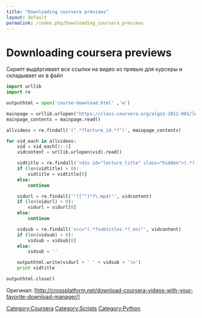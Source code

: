 ```yaml
---
title: "Downloading coursera previews"
layout: default
permalink: /index.php/Downloading_coursera_previews
---
```


# Downloading coursera previews

Скрипт выдёргивает все ссылки на видео из превью для курсеры и складывает их в файл

```python
import urllib
import re

outputhtml = open('course-download.html' ,'w')

mainpage = urllib.urlopen("https://class.coursera.org/algo2-2012-001/lecture/preview");
mainpage_contents = mainpage.read()

allvideos = re.findall('(".*?lecture_id.*?")', mainpage_contents)

for vid_each in allvideos:
    vid = vid_each[1:-1]
    vidcontent = urllib.urlopen(vid).read()

    vidtitle = re.findall('<div id="lecture_title" class="hidden">(.*?)</div>', vidcontent)
    if (len(vidtitle) > 0):
        vidtitle = vidtitle[0]
    else:
        continue

    vidurl = re.findall('"([^"]*?\.mp4)"', vidcontent)
    if (len(vidurl) > 0):
        vidurl = vidurl[0]
    else:
        continue

    vidsub = re.findall('src="(.*?subtitles.*?_en)"', vidcontent)
    if (len(vidsub) > 0):
        vidsub = vidsub[0]
    else:
        vidsub = ''

    outputhtml.write(vidurl + ' ' + vidsub + '\n')
    print vidtitle

outputhtml.close()
```

Оригинал: [http://crossplatform.net/download-coursera-videos-with-your-favorite-download-manager/]

[Category:Coursera](Category_Coursera)
[Category:Scripts](Category_Scripts)
[Category:Python](Category_Python)